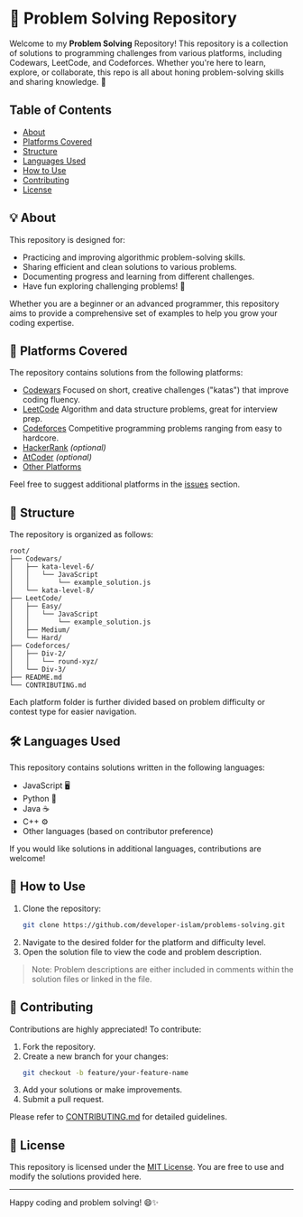 # 🧠 Problem Solving Repository

Welcome to my **Problem Solving** Repository! This repository is a collection of solutions to programming challenges from various platforms, including Codewars, LeetCode, and Codeforces. Whether you're here to learn, explore, or collaborate, this repo is all about honing problem-solving skills and sharing knowledge. 🚀

## Table of Contents

- [About](#about)
- [Platforms Covered](#platforms-covered)
- [Structure](#structure)
- [Languages Used](#languages-used)
- [How to Use](#how-to-use)
- [Contributing](#contributing)
- [License](#license)

## 💡 About

This repository is designed for:

- Practicing and improving algorithmic problem-solving skills.
- Sharing efficient and clean solutions to various problems.
- Documenting progress and learning from different challenges.
- Have fun exploring challenging problems! 🎉

Whether you are a beginner or an advanced programmer, this repository aims to provide a comprehensive set of examples to help you grow your coding expertise.

## 🚩 Platforms Covered

The repository contains solutions from the following platforms:

- [Codewars](https://www.codewars.com)
    Focused on short, creative challenges ("katas") that improve coding fluency.
- [LeetCode](https://leetcode.com)
    Algorithm and data structure problems, great for interview prep.
- [Codeforces](https://codeforces.com)
    Competitive programming problems ranging from easy to hardcore.
- [HackerRank](https://www.hackerrank.com) *(optional)*
- [AtCoder](https://atcoder.jp) *(optional)*
- [Other Platforms](#other-platforms)

Feel free to suggest additional platforms in the [issues](https://github.com/developer-islam/problems-solving.git/issues) section.

## 📂 Structure

The repository is organized as follows:

```
root/
├── Codewars/
│   ├── kata-level-6/
│   │   └── JavaScript
│   │       └── example_solution.js
│   └── kata-level-8/
├── LeetCode/
│   ├── Easy/
│   │   └── JavaScript
│   │       └── example_solution.js
│   ├── Medium/
│   └── Hard/
├── Codeforces/
│   ├── Div-2/
│   │   └── round-xyz/
│   └── Div-3/
├── README.md
└── CONTRIBUTING.md
```

Each platform folder is further divided based on problem difficulty or contest type for easier navigation.

## 🛠️ Languages Used

This repository contains solutions written in the following languages:

- JavaScript 🖥️
- Python 🐍
- Java ☕
- C++ ⚙️
- Other languages (based on contributor preference)

If you would like solutions in additional languages, contributions are welcome!

## 📖 How to Use

1. Clone the repository:
   ```bash
   git clone https://github.com/developer-islam/problems-solving.git
   ```
2. Navigate to the desired folder for the platform and difficulty level.
3. Open the solution file to view the code and problem description.

> Note: Problem descriptions are either included in comments within the solution files or linked in the file.

## 🌟 Contributing

Contributions are highly appreciated! To contribute:

1. Fork the repository.
2. Create a new branch for your changes:
   ```bash
   git checkout -b feature/your-feature-name
   ```
3. Add your solutions or make improvements.
4. Submit a pull request.

Please refer to [CONTRIBUTING.md](CONTRIBUTING.md) for detailed guidelines.

## 📝 License

This repository is licensed under the [MIT License](LICENSE). You are free to use and modify the solutions provided here.

---

Happy coding and problem solving! 😄✨


